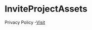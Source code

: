 # InviteProjectAssets
Privacy Policy 
  -[Visit](https://sameer-shahzada.github.io/inviteProjectAssets/invitePrivacy.html)
